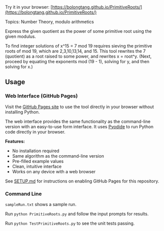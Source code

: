 Try it in your browser: [https://bolongtang.github.io/PrimitiveRoots/](https://bolongtang.github.io/PrimitiveRoots/)

Topics: Number Theory, modulo arithmetics

Express the given quotient as the power of some primitive root using the given modulus. 

To find integer solutions of x^15 = 7 mod 19 requires sieving the primitive roots of mod 19, which are 2,3,10,13,14, and 15. This tool rewrites the 7 (quotient) as a root raised to some power, and rewrites x = root^y. (Next, proceed by equating the exponents mod (19 - 1), solving for y, and then solving for x.)

## Usage

### Web Interface (GitHub Pages)

Visit the [GitHub Pages site](https://BolongTang.github.io/PrimitiveRoots/) to use the tool directly in your browser without installing Python.

The web interface provides the same functionality as the command-line version with an easy-to-use form interface. It uses [Pyodide](https://pyodide.org/) to run Python code directly in your browser.

**Features:**
- No installation required
- Same algorithm as the command-line version
- Pre-filled example values
- Clean, intuitive interface
- Works on any device with a web browser

See [SETUP.md](SETUP.md) for instructions on enabling GitHub Pages for this repository.

### Command Line

`sampleRun.txt` shows a sample run. 

Run `python PrimitiveRoots.py` and follow the input prompts for results. 

Run `python TestPrimitiveRoots.py` to see the unit tests passing. 



